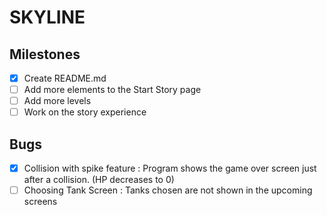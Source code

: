# SKYLINE

## Milestones 
- [X] Create README.md
- [ ] Add more elements to the Start Story page
- [ ] Add more levels
- [ ] Work on the story experience

## Bugs

- [X] Collision with spike feature : Program shows the game over screen just after a collision. (HP decreases to 0) 
- [ ] Choosing Tank Screen : Tanks chosen are not shown in the upcoming screens